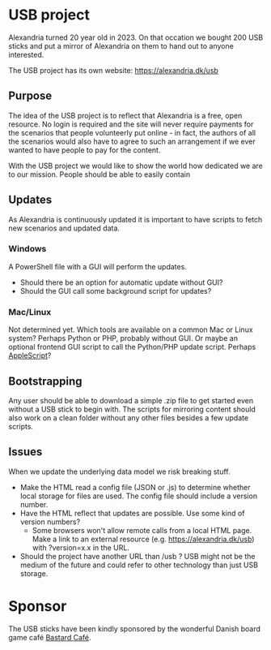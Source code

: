 # USB project

Alexandria turned 20 year old in 2023. On that occation we bought 200 USB sticks and put a mirror of Alexandria on them to hand out to anyone interested.

The USB project has its own website: https://alexandria.dk/usb

## Purpose

The idea of the USB project is to reflect that Alexandria is a free, open resource. No login is required and the site will never require payments for the scenarios that people volunteerly put online - in fact, the authors of all the scenarios would also have to agree to such an arrangement if we ever wanted to have people to pay for the content.

With the USB project we would like to show the world how dedicated we are to our mission. People should be able to easily contain

## Updates

As Alexandria is continuously updated it is important to have scripts to fetch new scenarios and updated data.

### Windows

A PowerShell file with a GUI will perform the updates.

- Should there be an option for automatic update without GUI?
- Should the GUI call some background script for updates?

### Mac/Linux

Not determined yet. Which tools are available on a common Mac or Linux system? Perhaps Python or PHP, probably without GUI. Or maybe an optional frontend GUI script to call the Python/PHP update script. Perhaps [AppleScript](https://developer.apple.com/library/archive/documentation/AppleScript/Conceptual/AppleScriptX/AppleScriptX.html)?

## Bootstrapping

Any user should be able to download a simple .zip file to get started even without a USB stick to begin with. The scripts for mirroring content should also work on a clean folder without any other files besides a few update scripts.

## Issues

When we update the underlying data model we risk breaking stuff.

- Make the HTML read a config file (JSON or .js) to determine whether local storage for files are used. The config file should include a version number.
- Have the HTML reflect that updates are possible. Use some kind of version numbers?
  - Some browsers won't allow remote calls from a local HTML page. Make a link to an external resource (e.g. https://alexandria.dk/usb) with ?version=x.x in the URL.
- Should the project have another URL than /usb ? USB might not be the medium of the future and could refer to other technology than just USB storage.

# Sponsor

The USB sticks have been kindly sponsored by the wonderful Danish board game café [Bastard Café](https://bastardcafe.dk).
